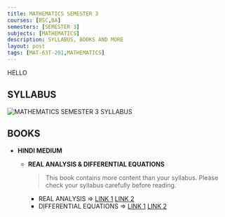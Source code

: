 ```yaml
---
title: MATHEMATICS SEMESTER 3
courses: [BSC,BA]
semesters: [SEMESTER 3]
subjects: [MATHEMATICS]
description: SYLLABUS, BOOKS AND MORE
layout: post
tags: [MAT-63T-201,MATHEMATICS]
---
```


HELLO
## SYLLABUS
![MATHEMATICS SEMESTER 3 SYLLABUS ](https://assets.edumate.life/dl/id/212/photo_1756298698.jpg)

## BOOKS

- **HINDI MEDIUM**
  
  - **REAL ANALYSIS & DIFFERENTIAL EQUATIONS**
     > This book contains more content than your syllabus. Please check your syllabus carefully before reading.
     - REAL ANALYSIS => [LINK 1](https://web.archive.org/web/20250827131255if_/https://assets.edumate.life/dl/id/214/Real_ANALYSIC___DIFFERENTIALEQUATION.pdf)    [LINK 2](https://assets.edumate.life/dl/id/214/Real_ANALYSIC___DIFFERENTIALEQUATION.pdf)
     - DIFFERENTIAL EQUATIONS => [LINK 1](https://assets.edumate.life/dl/id/216/MT05.pdf)  [LINK 2](https://web.archive.org/web/20220130213158if_/http://assets.vmou.ac.in/MT05.pdf)
      

